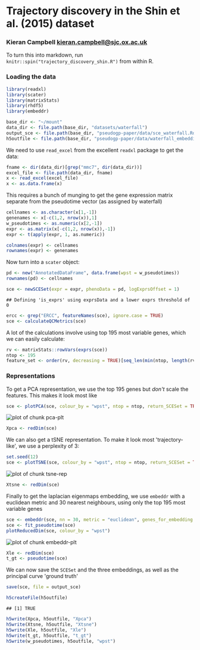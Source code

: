 # Trajectory discovery in the Shin et al. (2015) dataset
### Kieran Campbell <kieran.campbell@sjc.ox.ac.uk>

To turn this into markdown, run `knitr::spin("trajectory_discovery_shin.R")` from
within R.
### Loading the data


```r
library(readxl)
library(scater)
library(matrixStats)
library(rhdf5)
library(embeddr)

base_dir <- "~/mount"
data_dir <- file.path(base_dir, "datasets/waterfall")
output_sce <- file.path(base_dir, "pseudogp-paper/data/sce_waterfall.Rdata")
h5outfile <- file.path(base_dir, "pseudogp-paper/data/waterfall_embeddings.h5")
```

We need to use `read_excel` from the excellent `readxl` package to get the data:



```r
fname <- dir(data_dir)[grep("mmc7", dir(data_dir))]
excel_file <- file.path(data_dir, fname)
x <- read_excel(excel_file)
x <- as.data.frame(x)
```

This requires a bunch of munging to get the gene expression matrix separate from the
pseudotime vector (as assigned by waterfall)


```r
cellnames <- as.character(x[1,-1])
genenames <- x[-c(1,2, nrow(x)),1]
w_pseudotimes <- as.numeric(x[2,-1])
expr <- as.matrix(x[-c(1,2, nrow(x)),-1])
expr <- t(apply(expr, 1, as.numeric))

colnames(expr) <- cellnames
rownames(expr) <- genenames
```

Now turn into a `scater` object:


```r
pd <- new("AnnotatedDataFrame", data.frame(wpst = w_pseudotimes))
rownames(pd) <- cellnames

sce <- newSCESet(expr = expr, phenoData = pd, logExprsOffset = 1)
```

```
## Defining 'is_exprs' using exprsData and a lower exprs threshold of 0
```

```r
ercc <- grep("ERCC", featureNames(sce), ignore.case = TRUE)
sce <- calculateQCMetrics(sce)
```

A lot of the calculations involve using top 195 most variable genes, which
we can easily calculate:


```r
rv <- matrixStats::rowVars(exprs(sce))
ntop <- 195
feature_set <- order(rv, decreasing = TRUE)[seq_len(min(ntop, length(rv)))]
```

### Representations

To get a PCA representation, we use the top 195 genes but *don't* scale the features. This makes
it look most like 


```r
sce <- plotPCA(sce, colour_by = "wpst", ntop = ntop, return_SCESet = TRUE, scale_features = FALSE)
```

![plot of chunk pca-plt](figure/pca-plt-1.png) 

```r
Xpca <- redDim(sce)
```

We can also get a tSNE representation. To make it look most 'trajectory-like', we use
a perplexity of 3:


```r
set.seed(12)
sce <- plotTSNE(sce, colour_by = "wpst", ntop = ntop, return_SCESet = TRUE, perplexity = 3)
```

![plot of chunk tsne-rep](figure/tsne-rep-1.png) 

```r
Xtsne <- redDim(sce)
```

Finally to get the laplacian eigenmaps embedding, we use `embeddr` with a euclidean
metric and 30 nearest neighbours, using only the top 195 most variable genes


```r
sce <- embeddr(sce, nn = 30, metric = "euclidean", genes_for_embedding = feature_set)
sce <- fit_pseudotime(sce)
plotReducedDim(sce, colour_by = "wpst")
```

![plot of chunk embeddr-plt](figure/embeddr-plt-1.png) 

```r
Xle <- redDim(sce)
t_gt <- pseudotime(sce)
```

We can now save the `SCESet` and the three embeddings, as well as the principal curve 'ground truth'


```r
save(sce, file = output_sce)

h5createFile(h5outfile)
```

```
## [1] TRUE
```

```r
h5write(Xpca, h5outfile, "Xpca")
h5write(Xtsne, h5outfile, "Xtsne")
h5write(Xle, h5outfile, "Xle")
h5write(t_gt, h5outfile, "t_gt")
h5write(w_pseudotimes, h5outfile, "wpst")
```

